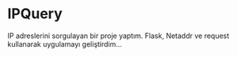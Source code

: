 # IPQuery
IP adreslerini sorgulayan bir proje yaptım. Flask, Netaddr ve request kullanarak uygulamayı geliştirdim...
